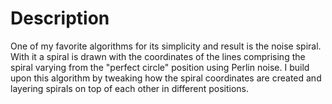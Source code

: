 # Description

One of my favorite algorithms for its simplicity and result is the noise spiral. With it a spiral is drawn with the coordinates of the lines comprising the spiral varying from the "perfect circle" position using Perlin noise. I build upon this algorithm by tweaking how the spiral coordinates are created and layering spirals on top of each other in different positions.
